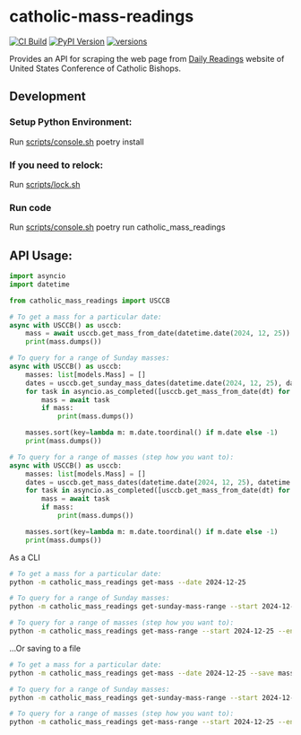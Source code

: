 # catholic-mass-readings

[![CI Build](https://github.com/rcolfin/catholic-mass-readings/actions/workflows/ci.yml/badge.svg)](https://github.com/rcolfin/catholic-mass-readings/actions/workflows/ci.yml)
[![PyPI Version](https://img.shields.io/pypi/v/catholic-mass-readings)](https://pypi.python.org/pypi/catholic-mass-readings)
[![versions](https://img.shields.io/pypi/pyversions/catholic-mass-readings.svg)](ttps://github.com/rcolfin/catholic-mass-readings)

Provides an API for scraping the web page from [Daily Readings](https://bible.usccb.org/bible/readings/) website of United States Conference of Catholic Bishops.

## Development

### Setup Python Environment:

Run [scripts/console.sh](../scripts/console.sh) poetry install

### If you need to relock:

Run [scripts/lock.sh](../scripts/lock.sh)

### Run code

Run [scripts/console.sh](../scripts/console.sh) poetry run catholic_mass_readings


## API Usage:

```python
import asyncio
import datetime

from catholic_mass_readings import USCCB

# To get a mass for a particular date:
async with USCCB() as usccb:
    mass = await usccb.get_mass_from_date(datetime.date(2024, 12, 25))
    print(mass.dumps())

# To query for a range of Sunday masses:
async with USCCB() as usccb:
    masses: list[models.Mass] = []
    dates = usccb.get_sunday_mass_dates(datetime.date(2024, 12, 25), datetime.date(2024, 1, 25))
    for task in asyncio.as_completed([usccb.get_mass_from_date(dt) for dt in dates]):
        mass = await task
        if mass:
            print(mass.dumps())

    masses.sort(key=lambda m: m.date.toordinal() if m.date else -1)
    print(mass.dumps())

# To query for a range of masses (step how you want to):
async with USCCB() as usccb:
    masses: list[models.Mass] = []
    dates = usccb.get_mass_dates(datetime.date(2024, 12, 25), datetime.date(2024, 1, 25), step=datetime.timedelta(days=1))
    for task in asyncio.as_completed([usccb.get_mass_from_date(dt) for dt in dates]):
        mass = await task
        if mass:
            print(mass.dumps())

    masses.sort(key=lambda m: m.date.toordinal() if m.date else -1)
    print(mass.dumps())
```

As a CLI

```sh
# To get a mass for a particular date:
python -m catholic_mass_readings get-mass --date 2024-12-25

# To query for a range of Sunday masses:
python -m catholic_mass_readings get-sunday-mass-range --start 2024-12-25 --end 2025-01-01

# To query for a range of masses (step how you want to):
python -m catholic_mass_readings get-mass-range --start 2024-12-25 --end 2025-01-01 --step 7
```

...Or saving to a file

```sh
# To get a mass for a particular date:
python -m catholic_mass_readings get-mass --date 2024-12-25 --save mass.json

# To query for a range of Sunday masses:
python -m catholic_mass_readings get-sunday-mass-range --start 2024-12-25 --end 2025-01-01 --save mass.json

# To query for a range of masses (step how you want to):
python -m catholic_mass_readings get-mass-range --start 2024-12-25 --end 2025-01-01 --step 7 --save mass.json
```